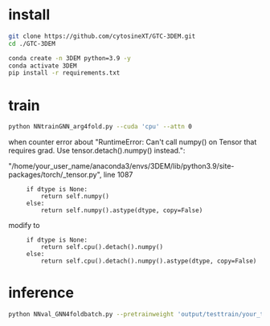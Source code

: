 # install
```bash
git clone https://github.com/cytosineXT/GTC-3DEM.git
cd ./GTC-3DEM

conda create -n 3DEM python=3.9 -y
conda activate 3DEM
pip install -r requirements.txt

```

# train
```bash
python NNtrainGNN_arg4fold.py --cuda 'cpu' --attn 0
```

when counter error about "RuntimeError: Can't call numpy() on Tensor that requires grad. Use tensor.detach().numpy() instead.":


"/home/your_user_name/anaconda3/envs/3DEM/lib/python3.9/site-packages/torch/_tensor.py", line 1087

         if dtype is None:
             return self.numpy()
         else:
             return self.numpy().astype(dtype, copy=False)

modify to

         if dtype is None:
             return self.cpu().detach().numpy()
         else:
             return self.cpu().detach().numpy().astype(dtype, copy=False)

# inference
```bash
python NNval_GNN4foldbatch.py --pretrainweight 'output/testtrain/your_train_fold/your_trained_weight.pt' --attn 0

```